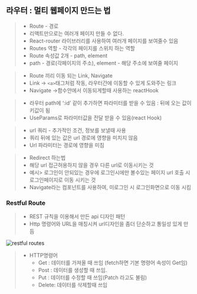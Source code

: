 ## 라우터 : 멀티 웹페이지 만드는 법
> * Route - 경로
> * 리액트만으로는 여러개 페이지 만들 수 없다.
> * React-router 라이브러리를 사용하여 여러개 페이지를 보여줄수 있음
> * Routes 역할 - 각각의 페이지를 스위치 하는 역할
> * Route 속성값 2개 - path, element
> * path - 경로(각페이지의 주소), element - 해당 주소에 보여줄 페이지

> * Route 끼리 이동 되는 Link, Navigate
> * Link -> `<a>`태그처럼 작동, 라우터간에 이동할 수 있게 도와주는 링크
> * Navigate ->함수안에서 이동되게할때 사용하는 reactHook

> * 라우터 path에 ‘:id’ 같이 추가하면 파라미터를 받을 수 있음 : 뒤에 오는 값이 키값이 됨
> * UseParams로 파라미터값을 전달 받을 수 있음(react Hook)

> * url 쿼리 - 추가적인 조건, 정보를 보낼때 사용
> * 쿼리 뒤에 있는 값은 url 경로에 영향을 미치지 않음
> * Url 파라미터는 경로에 영향을 미침

> * Redirect 하는법
> * 해당 url 접근허용하지 않을 경우 다른 url로 이동시키는 것
> * 예시> 로그인이 안되있는 경우에 로그인시에만 볼수있는 페이지 url 호출 시 로그인페이지로 이동 시키는 것
> * Navigate라는 컴포넌트를 사용하여, 미로그인 시 로그인화면으로 이동 시킴

### Restful Route
> * REST 규칙을 이용해서 만든 api 디자인 패턴
> * Http 명령어와 URL을 매칭시켜 url디자인을 좀더 단순하고 통일성 있게 만듬

![restful routes](https://user-images.githubusercontent.com/111855438/224924303-4a97486e-3f4f-4b2e-a10a-00b4fae52074.png)

> * HTTP명령어
>   * Get : 데이터를 가져올 때 쓰임 (fetch하면 기본 명령어 속성이 Get임)
>   * Post : 데이터를 생성할 때 쓰임.
>   * Put : 데이터를 수정할 때 쓰임(Patch 라고도 불림)
>   * Delete: 데이터를 삭제할때 쓰임


